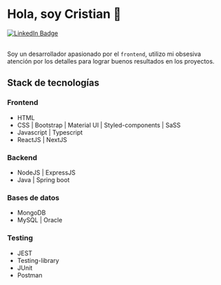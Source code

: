 # Hola, soy Cristian 👋
<div id="badges">
  <a href="https://www.linkedin.com/in/cristian-donalicio/">
    <img src="https://img.shields.io/badge/LinkedIn-blue?style=for-the-badge&logo=linkedin&logoColor=white" alt="LinkedIn Badge"/>
  </a>
</div>

<br>

Soy un desarrollador apasionado por el `frontend`, utilizo mi obsesiva atención por los detalles para lograr buenos resultados en los proyectos.

## Stack de tecnologías
### Frontend
- HTML
- CSS | Bootstrap | Material UI | Styled-components | SaSS
- Javascript | Typescript
- ReactJS | NextJS

### Backend
- NodeJS | ExpressJS
- Java | Spring boot

### Bases de datos
- MongoDB
- MySQL | Oracle

### Testing
- JEST
- Testing-library
- JUnit
- Postman
